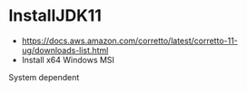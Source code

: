# InstallJDK11

* https://docs.aws.amazon.com/corretto/latest/corretto-11-ug/downloads-list.html
* Install x64 Windows MSI

System dependent
